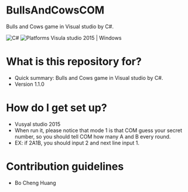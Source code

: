 # BullsAndCowsCOM

Bulls and Cows game in Visual studio by C#.

![C#](https://img.shields.io/badge/C#-14-orange.svg)
![Platforms Visula studio 2015 | Windows](https://img.shields.io/badge/Platforms-Visual%20Studio%2015%20%7C%20Windows%20-lightgray.svg)

# What is this repository for? ###

* Quick summary: Bulls and Cows game in Visual studio by C#.
* Version 1.1.0

# How do I get set up? ###

* Vusyal studio 2015
* When run it, please notice that mode 1 is that COM guess your secret number, so you should tell COM how many A and B every round.
* EX: if 2A1B, you should input 2 and next line input 1.


# Contribution guidelines ###
* Bo Cheng Huang

